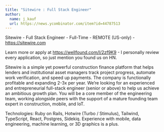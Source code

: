 ```yaml
---
title: "Sitewire : Full Stack Engineer"
author:
  name: j_kauf
  url: https://news.ycombinator.com/item?id=44787513
---
```


<JobNavigation />

Sitewire - Full Stack Engineer - Full-Time - REMOTE (US-only) - <a href="https:&#x2F;&#x2F;sitewire.com" rel="nofollow">https:&#x2F;&#x2F;sitewire.com</a>

Learn more or apply at <a href="https:&#x2F;&#x2F;wellfound.com&#x2F;l&#x2F;2zf9K9" rel="nofollow">https:&#x2F;&#x2F;wellfound.com&#x2F;l&#x2F;2zf9K9</a> - I personally review every application, so just mention you found us on HN.

Sitewire is a simple yet powerful construction finance platform that helps lenders and institutional asset managers track project progress, automate work verification, and speed up payments. The company is functionally profitable and expanding 2-3x per year. We’re looking for an experienced and entrepreneurial full-stack engineer (senior or above) to help us achieve an ambitious growth plan. You will be a core member of the engineering team, working alongside peers with the support of a mature founding team expert in construction, mobile, and IoT.

Technologies: Ruby on Rails, Hotwire (Turbo &#x2F; Stimulus), Tailwind, TypeScript, React, Postgres, Sidekiq. Experience with mobile, data engineering, machine learning, or 3D graphics is a plus.
<JobApplication />
